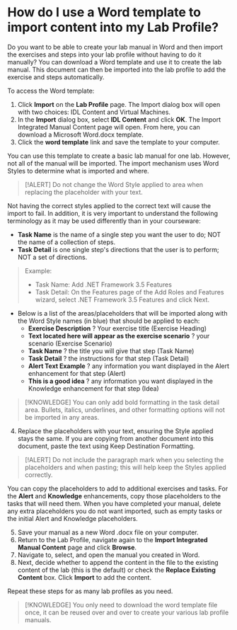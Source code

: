 # How do I use a Word template to import content into my Lab Profile?

Do you want to be able to create your lab manual in Word and then import the exercises and steps into your lab profile without having to do it manually? You can download a Word template and use it to create the lab manual. This document can then be imported into the lab profile to add the exercise and steps automatically.

To access the Word template:

1. Click **Import** on the **Lab Profile** page. The Import dialog box will open with two choices: IDL Content and Virtual Machines. 
1. In the **Import** dialog box, select **IDL Content** and click **OK**. The Import Integrated Manual Content page will open. From here, you can download a Microsoft Word.docx template. 
1. Click the **word template** link and save the template to your computer.

You can use this template to create a basic lab manual for one lab. However, not all of the manual will be imported. The import mechanism uses Word Styles to determine what is imported and where. 

>[!ALERT] Do not change the Word Style applied to area when replacing the placeholder with your text. 

Not having the correct styles applied to the correct text will cause the import to fail. In addition, it is very important to understand the following terminology as it may be used differently than in your courseware:

- **Task Name** is the name of a single step you want the user to do; NOT the name of a collection of steps.
- **Task Detail** is one single step's directions that the user is to perform; NOT a set of directions.

>Example:
>
>- Task Name: Add .NET Framework 3.5 Features
>- Task Detail: On the Features page of the Add Roles and Features wizard, select .NET Framework 3.5 Features and click Next.
 
- Below is a list of the areas/placeholders that will be imported along with the Word Style names (in blue) that should be applied to each: 
    - **Exercise Description** ? Your exercise title (Exercise Heading)
    - **Text located here will appear as the exercise scenario** ? your scenario    (Exercise Scenario)
    - **Task Name** ? the title you will give that step (Task Name)
    - **Task Detail** ? the instructions for that step (Task Detail)
    - **Alert Text Example** ? any information you want displayed in the Alert  enhancement for that step (Alert)
    - **This is a good idea** ? any information you want displayed in the Knowledge enhancement for that step (Idea)

>[!KNOWLEDGE] You can only add bold formatting in the task detail area. Bullets, italics, underlines, and other formatting options will not be imported in any areas.

4. Replace the placeholders with your text, ensuring the Style applied stays the same. If you are copying from another document into this document, paste the text using Keep Destination Formatting. 

>[!ALERT] Do not include the paragraph mark when you selecting the placeholders and when pasting; this will help keep the Styles applied correctly. 

You can copy the placeholders to add to additional exercises and tasks. For the **Alert** and **Knowledge** enhancements, copy those placeholders to the tasks that will need them. When you have completed your manual, delete any extra placeholders you do not want imported, such as empty tasks or the initial Alert and Knowledge placeholders. 

5. Save your manual as a new Word .docx file on your computer.
6. Return to the Lab Profile, navigate again to the **Import Integrated Manual Content** page and click **Browse**. 
7. Navigate to, select, and open the manual you created in Word. 
8. Next, decide whether to append the content in the file to the existing content of the lab (this is the default) or check the **Replace Existing Content** box. Click **Import** to add the content.

Repeat these steps for as many lab profiles as you need. 

>[!KNOWLEDGE] You only need to download the word template file once, it can be reused over and over to create your various lab profile manuals.

